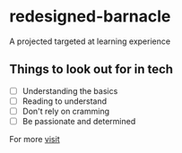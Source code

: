 # redesigned-barnacle
A projected targeted at learning experience

## Things to look out for in tech

- [ ] Understanding the basics
- [ ] Reading to understand
- [ ] Don't rely on cramming
- [ ] Be passionate and determined

For more [visit][id]  

[id]: https://google.com "web-search"

